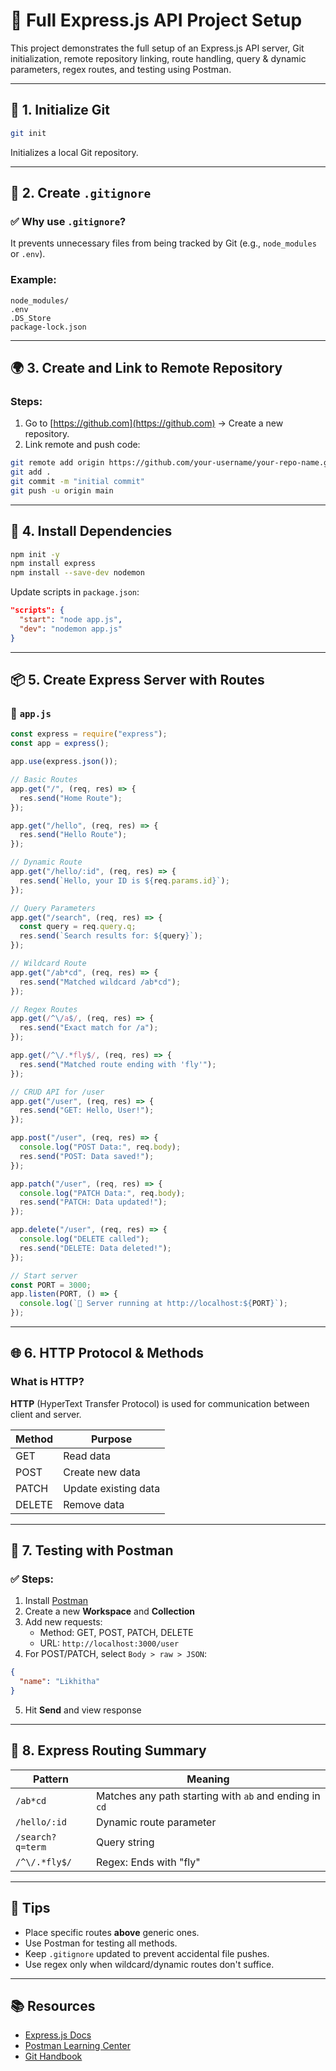 # 🚀 Full Express.js API Project Setup

This project demonstrates the full setup of an Express.js API server, Git initialization, remote repository linking, route handling, query & dynamic parameters, regex routes, and testing using Postman.

---

## 🧰 1. Initialize Git

```bash
git init
```

Initializes a local Git repository.

---

## 📄 2. Create `.gitignore`

### ✅ Why use `.gitignore`?

It prevents unnecessary files from being tracked by Git (e.g., `node_modules` or `.env`).

### Example:

```gitignore
node_modules/
.env
.DS_Store
package-lock.json
```

---

## 🌍 3. Create and Link to Remote Repository

### Steps:

1. Go to [https://github.com](https://github.com) → Create a new repository.
2. Link remote and push code:

```bash
git remote add origin https://github.com/your-username/your-repo-name.git
git add .
git commit -m "initial commit"
git push -u origin main
```

---

## 🧪 4. Install Dependencies

```bash
npm init -y
npm install express
npm install --save-dev nodemon
```

Update scripts in `package.json`:

```json
"scripts": {
  "start": "node app.js",
  "dev": "nodemon app.js"
}
```

---

## 📦 5. Create Express Server with Routes

### 🔧 `app.js`

```js
const express = require("express");
const app = express();

app.use(express.json());

// Basic Routes
app.get("/", (req, res) => {
  res.send("Home Route");
});

app.get("/hello", (req, res) => {
  res.send("Hello Route");
});

// Dynamic Route
app.get("/hello/:id", (req, res) => {
  res.send(`Hello, your ID is ${req.params.id}`);
});

// Query Parameters
app.get("/search", (req, res) => {
  const query = req.query.q;
  res.send(`Search results for: ${query}`);
});

// Wildcard Route
app.get("/ab*cd", (req, res) => {
  res.send("Matched wildcard /ab*cd");
});

// Regex Routes
app.get(/^\/a$/, (req, res) => {
  res.send("Exact match for /a");
});

app.get(/^\/.*fly$/, (req, res) => {
  res.send("Matched route ending with 'fly'");
});

// CRUD API for /user
app.get("/user", (req, res) => {
  res.send("GET: Hello, User!");
});

app.post("/user", (req, res) => {
  console.log("POST Data:", req.body);
  res.send("POST: Data saved!");
});

app.patch("/user", (req, res) => {
  console.log("PATCH Data:", req.body);
  res.send("PATCH: Data updated!");
});

app.delete("/user", (req, res) => {
  console.log("DELETE called");
  res.send("DELETE: Data deleted!");
});

// Start server
const PORT = 3000;
app.listen(PORT, () => {
  console.log(`🚀 Server running at http://localhost:${PORT}`);
});
```

---

## 🌐 6. HTTP Protocol & Methods

### What is HTTP?

**HTTP** (HyperText Transfer Protocol) is used for communication between client and server.

| Method  | Purpose               |
|---------|------------------------|
| GET     | Read data              |
| POST    | Create new data        |
| PATCH   | Update existing data   |
| DELETE  | Remove data            |

---

## 🧪 7. Testing with Postman

### ✅ Steps:

1. Install [Postman](https://www.postman.com/downloads/)
2. Create a new **Workspace** and **Collection**
3. Add new requests:
   - Method: GET, POST, PATCH, DELETE
   - URL: `http://localhost:3000/user`
4. For POST/PATCH, select `Body > raw > JSON`:
```json
{
  "name": "Likhitha"
}
```
5. Hit **Send** and view response

---

## 🧠 8. Express Routing Summary

| Pattern | Meaning |
|--------|---------|
| `/ab*cd` | Matches any path starting with `ab` and ending in `cd` |
| `/hello/:id` | Dynamic route parameter |
| `/search?q=term` | Query string |
| `/^\/.*fly$/` | Regex: Ends with "fly" |

---

## 🎯 Tips

- Place specific routes **above** generic ones.
- Use Postman for testing all methods.
- Keep `.gitignore` updated to prevent accidental file pushes.
- Use regex only when wildcard/dynamic routes don't suffice.

---

## 📚 Resources

- [Express.js Docs](https://expressjs.com/)
- [Postman Learning Center](https://learning.postman.com/)
- [Git Handbook](https://guides.github.com/introduction/git-handbook/)